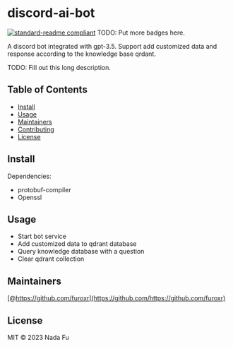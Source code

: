 # discord-ai-bot

[![standard-readme compliant](https://img.shields.io/badge/standard--readme-OK-green.svg?style=flat-square)](https://github.com/RichardLitt/standard-readme)
TODO: Put more badges here.

A discord bot integrated with gpt-3.5. Support add customized data and response according to the knowledge base qrdant.

TODO: Fill out this long description.

## Table of Contents

- [Install](#install)
- [Usage](#usage)
- [Maintainers](#maintainers)
- [Contributing](#contributing)
- [License](#license)

## Install

Dependencies:
- protobuf-compiler 
- Openssl

## Usage

- Start bot service
- Add customized data to qdrant database
- Query knowledge database with a question
- Clear qdrant collection

## Maintainers

[@https://github.com/furoxr](https://github.com/https://github.com/furoxr)


## License

MIT © 2023 Nada Fu
